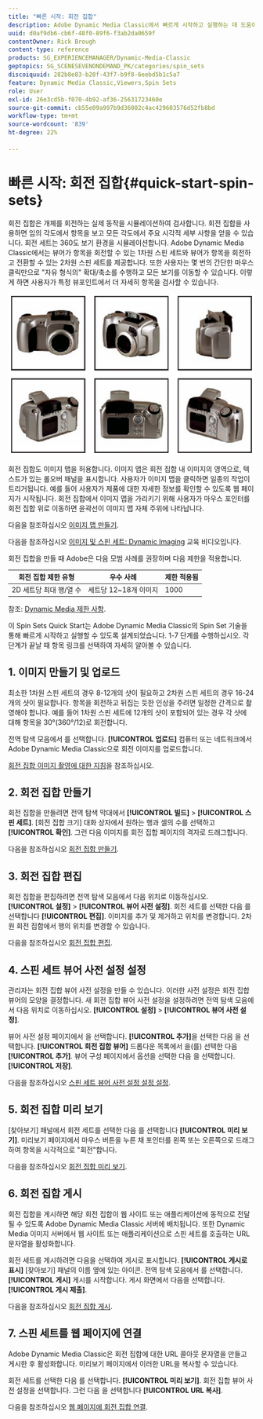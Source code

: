 ```yaml
---
title: "빠른 시작: 회전 집합"
description: Adobe Dynamic Media Classic에서 빠르게 시작하고 실행하는 데 도움이 되는 소개 및 빠른 스핀 세트 시작입니다.
uuid: d0af9db6-cb6f-48f0-89f6-f3ab2da0659f
contentOwner: Rick Brough
content-type: reference
products: SG_EXPERIENCEMANAGER/Dynamic-Media-Classic
geptopics: SG_SCENESEVENONDEMAND_PK/categories/spin_sets
discoiquuid: 282b8e83-b20f-43f7-b9f8-6eebd5b1c5a7
feature: Dynamic Media Classic,Viewers,Spin Sets
role: User
exl-id: 26e3cd5b-f070-4b92-af36-25631723460e
source-git-commit: cb55e09a997b9d36002c4ac429603576d52fb8bd
workflow-type: tm+mt
source-wordcount: '839'
ht-degree: 22%

---
```


# 빠른 시작: 회전 집합{#quick-start-spin-sets}

회전 집합은 개체를 회전하는 실제 동작을 시뮬레이션하여 검사합니다. 회전 집합을 사용하면 임의 각도에서 항목을 보고 모든 각도에서 주요 시각적 세부 사항을 얻을 수 있습니다. 회전 세트는 360도 보기 환경을 시뮬레이션합니다. Adobe Dynamic Media Classic에서는 뷰어가 항목을 회전할 수 있는 1차원 스핀 세트와 뷰어가 항목을 회전하고 전환할 수 있는 2차원 스핀 세트를 제공합니다. 또한 사용자는 몇 번의 간단한 마우스 클릭만으로 &quot;자유 형식의&quot; 확대/축소를 수행하고 모든 보기를 이동할 수 있습니다. 이렇게 하면 사용자가 특정 뷰포인트에서 더 자세히 항목을 검사할 수 있습니다.

![회전 집합의 이미지](/help/assets/spin_set.png)

회전 집합도 이미지 맵을 허용합니다. 이미지 맵은 회전 집합 내 이미지의 영역으로, 텍스트가 있는 롤오버 패널을 표시합니다. 사용자가 이미지 맵을 클릭하면 일종의 작업이 트리거됩니다. 예를 들어 사용자가 제품에 대한 자세한 정보를 확인할 수 있도록 웹 페이지가 시작됩니다. 회전 집합에서 이미지 맵을 가리키기 위해 사용자가 마우스 포인터를 회전 집합 위로 이동하면 윤곽선이 이미지 맵 자체 주위에 나타납니다.

다음을 참조하십시오 [이미지 맵 만들기](creating-image-maps.md).

다음을 참조하십시오 [이미지 및 스핀 세트: Dynamic Imaging](https://s7d5.scene7.com/s7viewers/html5/VideoViewer.html?videoserverurl=https://s7d5.scene7.com/is/content/&amp;emailurl=https://s7d5.scene7.com/s7/emailFriend&amp;serverUrl=https://s7d5.scene7.com/is/image/&amp;config=Scene7SharedAssets/Universal_HTML5_Video&amp;contenturl=https://s7d5.scene7.com/skins/&amp;asset=S7tutorials/556_Image%20&amp;%20Spin%20Sets_converted%20renamed_Dynamic%20Imaging-AVS) 교육 비디오입니다.

회전 집합을 만들 때 Adobe은 다음 모범 사례를 권장하며 다음 제한을 적용합니다.

| 회전 집합 제한 유형 | 우수 사례 | 제한 적용됨 |
| --- | --- | --- |
| 2D 세트당 최대 행/열 수 | 세트당 12~18개 이미지 | 1000 |

참조: [Dynamic Media 제한 사항](/help/limitations.md).

이 Spin Sets Quick Start는 Adobe Dynamic Media Classic의 Spin Set 기술을 통해 빠르게 시작하고 실행할 수 있도록 설계되었습니다. 1-7 단계를 수행하십시오. 각 단계가 끝날 때 항목 링크를 선택하여 자세히 알아볼 수 있습니다.

## 1. 이미지 만들기 및 업로드

최소한 1차원 스핀 세트의 경우 8-12개의 샷이 필요하고 2차원 스핀 세트의 경우 16-24개의 샷이 필요합니다. 항목을 회전하고 뒤집는 듯한 인상을 주려면 일정한 간격으로 촬영해야 합니다. 예를 들어 1차원 스핀 세트에 12개의 샷이 포함되어 있는 경우 각 샷에 대해 항목을 30°(360°/12)로 회전합니다.

전역 탐색 모음에서 를 선택합니다. **[!UICONTROL 업로드]** 컴퓨터 또는 네트워크에서 Adobe Dynamic Media Classic으로 회전 이미지를 업로드합니다.

[회전 집합 이미지 촬영에 대한 지침](creating-spin-set.md#guidelines-for-shooting-spin-set-images)을 참조하십시오.

## 2. 회전 집합 만들기

회전 집합을 만들려면 전역 탐색 막대에서 **[!UICONTROL 빌드]** > **[!UICONTROL 스핀 세트]**. [회전 집합 크기] 대화 상자에서 원하는 행과 셀의 수를 선택하고 **[!UICONTROL 확인]**. 그런 다음 이미지를 회전 집합 페이지의 격자로 드래그합니다.

다음을 참조하십시오 [회전 집합 만들기](creating-spin-set.md#creating-a-spin-set).

## 3. 회전 집합 편집

회전 집합을 편집하려면 전역 탐색 모음에서 다음 위치로 이동하십시오. **[!UICONTROL 설정]** > **[!UICONTROL 뷰어 사전 설정]**. 회전 세트를 선택한 다음 를 선택합니다 **[!UICONTROL 편집]**. 이미지를 추가 및 제거하고 위치를 변경합니다. 2차원 회전 집합에서 행의 위치를 변경할 수 있습니다.

다음을 참조하십시오 [회전 집합 편집](creating-spin-set.md#editing-a-spin-set).

## 4. 스핀 세트 뷰어 사전 설정 설정

관리자는 회전 집합 뷰어 사전 설정을 만들 수 있습니다. 이러한 사전 설정은 회전 집합 뷰어의 모양을 결정합니다. 새 회전 집합 뷰어 사전 설정을 설정하려면 전역 탐색 모음에서 다음 위치로 이동하십시오. **[!UICONTROL 설정]** > **[!UICONTROL 뷰어 사전 설정]**.

뷰어 사전 설정 페이지에서 을 선택합니다. **[!UICONTROL 추가]**&#x200B;을 선택한 다음 을 선택합니다. **[!UICONTROL 회전 집합 뷰어]** 드롭다운 목록에서 을(를) 선택한 다음 **[!UICONTROL 추가]**. 뷰어 구성 페이지에서 옵션을 선택한 다음 을 선택합니다. **[!UICONTROL 저장]**.

다음을 참조하십시오 [스핀 세트 뷰어 사전 설정 설정 설정](setting-spin-set-viewer-presets.md#setting-up-spin-set-viewer-presets).

## 5. 회전 집합 미리 보기

[찾아보기] 패널에서 회전 세트를 선택한 다음 를 선택합니다 **[!UICONTROL 미리 보기]**. 미리보기 페이지에서 마우스 버튼을 누른 채 포인터를 왼쪽 또는 오른쪽으로 드래그하여 항목을 시각적으로 &quot;회전&quot;합니다.

다음을 참조하십시오 [회전 집합 미리 보기](previewing-spin-set.md#previewing-a-spin-set).

## 6. 회전 집합 게시

회전 집합을 게시하면 해당 회전 집합이 웹 사이트 또는 애플리케이션에 동적으로 전달될 수 있도록 Adobe Dynamic Media Classic 서버에 배치됩니다. 또한 Dynamic Media 이미지 서버에서 웹 사이트 또는 애플리케이션으로 스핀 세트를 호출하는 URL 문자열을 활성화합니다.

회전 세트를 게시하려면 다음을 선택하여 게시로 표시합니다. **[!UICONTROL 게시로 표시]** [찾아보기] 패널의 이름 옆에 있는 아이콘. 전역 탐색 모음에서 를 선택합니다. **[!UICONTROL 게시]** 게시를 시작합니다. 게시 화면에서 다음을 선택합니다. **[!UICONTROL 게시 제출]**.

다음을 참조하십시오 [회전 집합 게시](publishing-spin-set.md#publishing-a-spin-set).

## 7. 스핀 세트를 웹 페이지에 연결

Adobe Dynamic Media Classic은 회전 집합에 대한 URL 콜아웃 문자열을 만들고 게시한 후 활성화합니다. 미리보기 페이지에서 이러한 URL을 복사할 수 있습니다.

회전 세트를 선택한 다음 를 선택합니다. **[!UICONTROL 미리 보기]**. 회전 집합 뷰어 사전 설정을 선택합니다. 그런 다음 을 선택합니다 **[!UICONTROL URL 복사]**.

다음을 참조하십시오 [웹 페이지에 회전 집합 연결](linking-spin-set-web-page.md#linking-a-spin-set-to-a-web-page).
